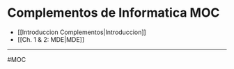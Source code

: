 # Complementos de Informatica MOC
- [[Introduccion Complementos|Introduccion]]
- [[Ch. 1 & 2: MDE|MDE]]

---
#MOC 